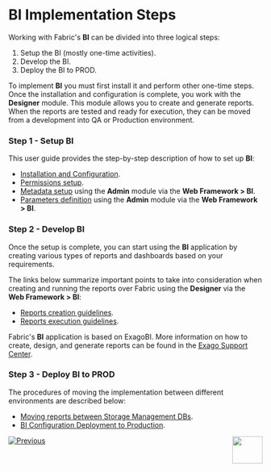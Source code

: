# BI Implementation Steps 

Working with Fabric's **BI** can be divided into three logical steps:

1. Setup the BI (mostly one-time activities).
2. Develop the BI.
3. Deploy the BI to PROD.

To implement **BI** you must first install it and perform other one-time steps. Once the installation and configuration is complete, you work with the **Designer** module. This module allows you to create and generate reports. When the reports are tested and ready for execution, they can be moved from a development into QA or Production environment.

### Step 1 - Setup BI

This user guide provides the step-by-step description of how to set up **BI**:

* [Installation and Configuration](01_Installation.md).
* [Permissions setup](02_Permissions_Setup.md).
* [Metadata setup](03_Metadata_Setup.md) using the **Admin** module via the **Web Framework > BI**.
* [Parameters definition](04_parameters.md) using the **Admin** module via the **Web Framework > BI**.

### Step 2 - Develop BI

Once the setup is complete, you can start using the **BI** application by creating various types of reports and dashboards based on your requirements. 

The links below summarize important points to take into consideration when creating and running the reports over Fabric using the **Designer** via the **Web Framework > BI**:

* [Reports creation guidelines](05_report_creation_guidelines.md).
* [Reports execution guidelines](06_report_execution_guidelines.md).

Fabric's **BI** application is based on ExagoBI. More information on how to create, design, and generate reports can be found in the [Exago Support Center](https://exagobi.com/support/).

### Step 3 - Deploy BI to PROD

The procedures of moving the implementation between different environments are described below:

* [Moving reports between Storage Management DBs](07_moving_reports_between_env.md).
* [BI Configuration Deployment to Production](08_moving_from_dev_to_prod.md).



[![Previous](/articles/images/Previous.png)](00_BI_integration.md)[<img align="right" width="60" height="54" src="/articles/images/Next.png">](01_Installation.md) 
